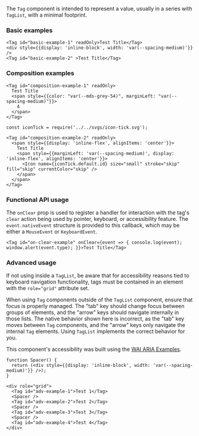 The `Tag` component is intended to represent a value, usually in a series with `TagList`, with a minimal footprint.

### Basic examples

```
<Tag id="basic-example-1" readOnly>Test Title</Tag>
<div style={{display: 'inline-block', width: 'var(--spacing-medium)'}} />
<Tag id="basic-example-2" >Test Title</Tag>
```

### Composition examples

```
<Tag id="composition-example-1" readOnly>
  Test Title
  <span style={{color: "var(--mds-grey-54)", marginLeft: "var(--spacing-medium)"}}>
    4
  </span>
</Tag>
```

```
const iconTick = require('../../svgs/icon-tick.svg');

<Tag id="composition-example-2" readOnly>
  <span style={{display: 'inline-flex', alignItems: 'center'}}>
    Test Title
    <span style={{marginLeft: 'var(--spacing-medium)', display: 'inline-flex', alignItems: 'center'}}>
      <Icon name={iconTick.default.id} size="small" stroke="skip" fill="skip" currentColor="skip" />
    </span>
  </span>
</Tag>
```

### Functional API usage

The `onClear` prop is used to register a handler for interaction with the tag's `clear` action being used by pointer, keyboard, or accessibility feature. The `event.nativeEvent` structure is provided to this callback, which may be either a `MouseEvent` or `KeyboardEvent`.


```
<Tag id="on-clear-example" onClear={event => { console.log(event); window.alert(event.type); }}>Test Title</Tag>
```

### Advanced usage

If not using inside a `TagList`, be aware that for accessibility reasons tied to keyboard navigation functionality, tags must be contained in an element with the `role="grid"` attribute set.

When using `Tag` components outside of the `TagList` component, ensure that focus is properly managed. The "tab" key should change focus between groups of elements, and the "arrow" keys should navigate internally in those lists. The native behavior shown here is incorrect, as the "tab" key moves between `Tag` components, and the "arrow" keys only navigate the internal `Tag` elements. Using `TagList` implements the correct behavior for you.

This component's accessibility was built using the [WAI ARIA Examples](https://www.w3.org/TR/wai-aria-practices-1.1/examples/grid/LayoutGrids.html#ex2_label).

```
function Spacer() {
  return (<div style={{display: 'inline-block', width: 'var(--spacing-medium)'}} />);
}

<div role="grid">
  <Tag id="adv-example-1">Test 1</Tag>
  <Spacer />
  <Tag id="adv-example-2">Test 2</Tag>
  <Spacer />
  <Tag id="adv-example-3">Test 3</Tag>
  <Spacer />
  <Tag id="adv-example-4">Test 4</Tag>
</div>
```
